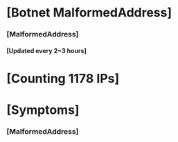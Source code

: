 # [Botnet MalformedAddress]
### [MalformedAddress]
#### [Updated every 2~3 hours]

# [Counting 1178 IPs]

# [Symptoms] 
###   [MalformedAddress]
